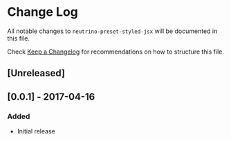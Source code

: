 # Change Log
All notable changes to `neutrino-preset-styled-jsx` will be documented in this
file.

Check [Keep a Changelog](http://keepachangelog.com/) for recommendations on how
to structure this file.

## [Unreleased]

## [0.0.1] - 2017-04-16
### Added
- Initial release